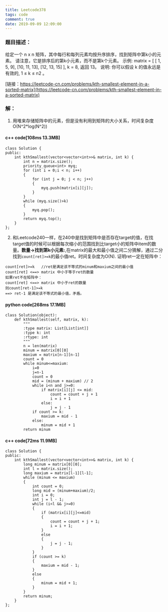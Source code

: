 ```yaml
---
title: Leetcode378
tags: code
comment: true
date: 2019-09-09 12:09:00
---
```

### 题目描述：
给定一个 n x n 矩阵，其中每行和每列元素均按升序排序，找到矩阵中第k小的元素。
请注意，它是排序后的第k小元素，而不是第k个元素。
示例:
matrix = [
   [ 1,  5,  9],
   [10, 11, 13],
   [12, 13, 15]
],
k = 8,
返回 13。
说明: 
你可以假设 k 的值永远是有效的, 1 ≤ k ≤ n2 。

[链接：https://leetcode-cn.com/problems/kth-smallest-element-in-a-sorted-matrix](https://leetcode-cn.com/problems/kth-smallest-element-in-a-sorted-matrix)
### 解：
1. 用堆来存储矩阵中的元素，但是没有利用到矩阵的大小关系，时间复杂度O(N^2*log(N^2))
#### c++ code[108ms 13.3MB]
```
class Solution {
public:
    int kthSmallest(vector<vector<int>>& matrix, int k) {
        int n = matrix.size();
        priority_queue<int> myq;
        for (int i = 0;i < n; i++)
        {
            for (int j = 0; j < n; j++)
            {
                myq.push(matrix[i][j]);
            }
        }
        while (myq.size()>k)
        {
            myq.pop();
        }
        return myq.top();
    }
};
```
2. 和Leetcode240一样，在240中是找到矩阵中是否存在target的值，在找target值的时候可以根据每次缩小的范围找到比target小的矩阵中item的数量。**数量->找到第k小元素:**,在matrix的最大和最小值之间二分猜解，通过二分找到`count[ret]>=k`的最小值ret。时间复杂度为O(N).
证明ret一定在矩阵中：
```
count[ret]>=k   //ret是满足该不等式的minum和maxium之间的最小值
count[ret] <==> matrix 中小于等于ret的数量
如果ret不在矩阵中：
count[ret] <==> matrix 中小于ret的数量
则count[ret-1]>=k  
==> ret-1 是满足该不等式的最小值，矛盾。
```
#### python code[268ms 17.1MB]
```
class Solution(object):
    def kthSmallest(self, matrix, k):
        """
        :type matrix: List[List[int]]
        :type k: int
        :rtype: int
        """
        n = len(matrix)
        minum = matrix[0][0]
        maxium = matrix[n-1][n-1]
        count = 0
        while minum<=maxium:
            i=0
            j=n-1
            count = 0
            mid = (minum + maxium) // 2
            while i<n and j>=0:
                if matrix[i][j] <= mid:
                    count = count + j + 1
                    i = i + 1
                else:
                    j = j - 1
            if count >= k:
                maxium = mid - 1
            else:
                minum = mid + 1
        return minum
```
#### c++ code[72ms 11.9MB]
```
class Solution {
public:
    int kthSmallest(vector<vector<int>>& matrix, int k) {
        long minum = matrix[0][0];
        int l = matrix.size();
        long maxium = matrix[l-1][l-1];
        while (minum <= maxium)
        {
            int count = 0;
            long mid = (minum+maxium)/2;
            int i = 0;
            int j = l - 1;
            while (i<l && j>=0)
            {
                if (matrix[i][j]<=mid)
                {
                    count = count + j + 1;
                    i = i + 1;
                }
                else
                {
                    j = j - 1;
                }
            }
            if (count >= k)
            {
                maxium = mid - 1;
            }
            else
            {
                minum = mid + 1;
            }
        }
        return minum;
    }
};
```
